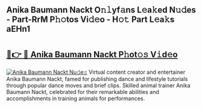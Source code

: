 ## Anika Baumann Nackt O𝚗𝚕yf𝚊ns L𝚎a𝚔ed N𝚞𝚍es - Part-RrM P𝚑𝚘tos Vi𝚍𝚎o - H𝚘𝚝 Part L𝚎a𝚔s aEHn1

# <h2><a href="http://kfay8u.oniu.top/?m=Anika+Baumann+Nackt">🔗👉 🔴 Anika Baumann Nackt P𝚑ot𝚘𝚜 V𝚒d𝚎o</a></h2>

[![Anika Baumann Nackt Nu𝚍e𝚜](https://i.imgur.com/0qMVB7G.gif)](http://kfay8u.oniu.top/?m=Anika+Baumann+Nackt)
Virtual content creator and entertainer Anika Baumann Nackt, famed for publishing dance and lifestyle tutorials through popular dance moves and brief clips. Skilled animal trainer Anika Baumann Nackt, celebrated for their remarkable abilities and accomplishments in training animals for performances.  
